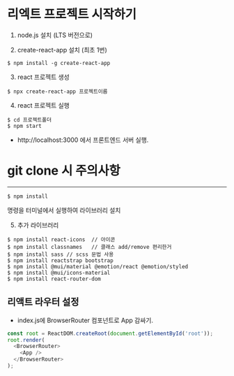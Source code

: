 
# 리엑트 프로젝트 시작하기

1. node.js 설치 (LTS 버전으로)

2. create-react-app 설치 (최초 1번)
```
$ npm install -g create-react-app
```

3. react 프로젝트 생성
```
$ npx create-react-app 프로젝트이름
```

4. react 프로젝트 실행
```
$ cd 프로젝트폴더
$ npm start
```

- http://localhost:3000 에서 프론트엔드 서버 실행.

# git clone 시 주의사항
---
```
$ npm install
```
명령을 터미널에서 실행하여 라이브러리 설치

5. 추가 라이브러리
```
$ npm install react-icons  // 아이콘
$ npm install classnames   // 클래스 add/remove 편리한거
$ npm install sass // scss 문법 사용
$ npm install reactstrap bootstrap
$ npm install @mui/material @emotion/react @emotion/styled
$ npm install @mui/icons-material
$ npm install react-router-dom
```

## 리액트 라우터 설정
- index.js에 BrowserRouter 컴포넌트로 App 감싸기.
```javascript
const root = ReactDOM.createRoot(document.getElementById('root'));
root.render(
  <BrowserRouter>
    <App />
  </BrowserRouter>
);
```